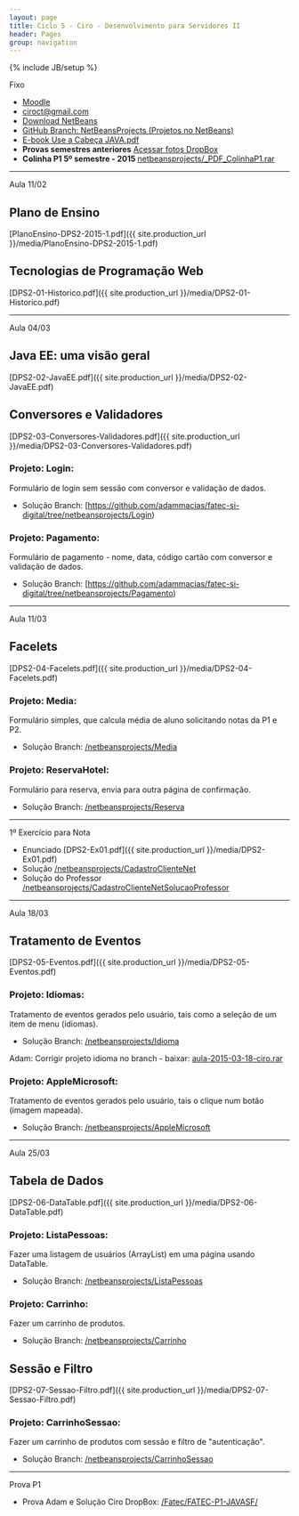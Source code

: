 ```yaml
---
layout: page
title: Ciclo 5 - Ciro - Desenvolvimento para Servidores II
header: Pages
group: navigation
---
```

{% include JB/setup %}

<span class="label label-warning text-uppercase"><span class="glyphicon glyphicon glyphicon-star"></span> Fixo</span>

- [Moodle](http://fatecrl.edu.br/moodle/course/view.php?id=395)
- [ciroct@gmail.com](ciroct@gmail.com)
- [Download NetBeans](https://netbeans.org/)
- [GitHub Branch: NetBeansProjects (Projetos no NetBeans)](https://github.com/adammacias/fatec-si-digital/tree/netbeansprojects)
- [E-book Use a Cabeça JAVA.pdf](https://fatecspgov-my.sharepoint.com/personal/adam_macias_fatec_sp_gov_br/_layouts/15/guestaccess.aspx?guestaccesstoken=exC7yg4Fh4Izgsbi2%2f6JhrI7YDAAfYtrNcBdKX3O4bQ%3d&docid=0d449a6fe69ae4b85944265337b790078)
- **Provas semestres anteriores** [Acessar fotos DropBox](https://www.dropbox.com/sh/c0n7hybx3uslelz/AADdQrlXLerX4hXAp_HB3YlAa?dl=0) 
- **Colinha P1 5º semestre - 2015** [netbeansprojects/_PDF_ColinhaP1.rar](https://github.com/adammacias/fatec-si-digital/blob/netbeansprojects/_PDF_ColinhaP1.rar?raw=true) 

***

<span class="label label-primary text-uppercase"><span class="glyphicon glyphicon glyphicon-star"></span> Aula 11/02</span>

## Plano de Ensino
[PlanoEnsino-DPS2-2015-1.pdf]({{ site.production_url }}/media/PlanoEnsino-DPS2-2015-1.pdf)

## Tecnologias de Programação Web
[DPS2-01-Historico.pdf]({{ site.production_url }}/media/DPS2-01-Historico.pdf) 

***

<span class="label label-primary text-uppercase"><span class="glyphicon glyphicon glyphicon-star"></span> Aula 04/03</span>

## Java EE: uma visão geral
[DPS2-02-JavaEE.pdf]({{ site.production_url }}/media/DPS2-02-JavaEE.pdf)

## Conversores e Validadores
[DPS2-03-Conversores-Validadores.pdf]({{ site.production_url }}/media/DPS2-03-Conversores-Validadores.pdf)

### Projeto: Login:
Formulário de login sem sessão com conversor e validação de dados.

- Solução Branch: [https://github.com/adammacias/fatec-si-digital/tree/netbeansprojects/Login)

### Projeto: Pagamento:
Formulário de pagamento - nome, data, código cartão com conversor e validação de dados.

- Solução Branch: [https://github.com/adammacias/fatec-si-digital/tree/netbeansprojects/Pagamento)

***

<span class="label label-primary text-uppercase"><span class="glyphicon glyphicon glyphicon-star"></span> Aula 11/03</span>

## Facelets
[DPS2-04-Facelets.pdf]({{ site.production_url }}/media/DPS2-04-Facelets.pdf)

### Projeto: Media:
Formulário simples, que calcula média de aluno solicitando notas da P1 e P2.

- Solução Branch: [/netbeansprojects/Media](https://github.com/adammacias/fatec-si-digital/tree/netbeansprojects/Media)

### Projeto: ReservaHotel:
Formulário para reserva, envia para outra página de confirmação.

- Solução Branch: [/netbeansprojects/Reserva](https://github.com/adammacias/fatec-si-digital/tree/netbeansprojects/Reserva)

***

<span class="label label-success text-uppercase"><span class="glyphicon glyphicon glyphicon-star"></span> 1º Exercício para Nota</span>

- Enunciado [DPS2-Ex01.pdf]({{ site.production_url }}/media/DPS2-Ex01.pdf) 
- Solução [/netbeansprojects/CadastroClienteNet](https://github.com/adammacias/fatec-si-digital/tree/netbeansprojects/CadastroClienteNet)
- Solução do Professor [/netbeansprojects/CadastroClienteNetSolucaoProfessor](https://github.com/adammacias/fatec-si-digital/tree/netbeansprojects/CadastroClienteNetSolucaoProfessor)


***

<span class="label label-primary text-uppercase"><span class="glyphicon glyphicon glyphicon-star"></span> Aula 18/03</span>

## Tratamento de Eventos
[DPS2-05-Eventos.pdf]({{ site.production_url }}/media/DPS2-05-Eventos.pdf)
 
### Projeto: Idiomas:
Tratamento de eventos gerados pelo usuário, tais como a seleção de um item de menu (idiomas).

- Solução Branch: [/netbeansprojects/Idioma](https://github.com/adammacias/fatec-si-digital/tree/netbeansprojects/Idioma)

<div class="alert alert-danger">Adam: Corrigir projeto idioma no branch - baixar: <a href="{{ site.production_url }}/media/aula-2015-03-18-ciro.rar">aula-2015-03-18-ciro.rar</a> </div>

### Projeto: AppleMicrosoft:
Tratamento de eventos gerados pelo usuário, tais o clique num botão (imagem mapeada).

- Solução Branch: [/netbeansprojects/AppleMicrosoft](https://github.com/adammacias/fatec-si-digital/tree/netbeansprojects/AppleMicrosoft)

***

<span class="label label-primary text-uppercase"><span class="glyphicon glyphicon glyphicon-star"></span> Aula 25/03</span>

## Tabela de Dados
[DPS2-06-DataTable.pdf]({{ site.production_url }}/media/DPS2-06-DataTable.pdf)

### Projeto: ListaPessoas:
Fazer uma listagem de usuários (ArrayList) em uma página usando DataTable.

- Solução Branch: [/netbeansprojects/ListaPessoas](https://github.com/adammacias/fatec-si-digital/tree/netbeansprojects/ListaPessoas)

### Projeto: Carrinho:
Fazer um carrinho de produtos. 

- Solução Branch: [/netbeansprojects/Carrinho](https://github.com/adammacias/fatec-si-digital/tree/netbeansprojects/Carrinho)

## Sessão e Filtro
[DPS2-07-Sessao-Filtro.pdf]({{ site.production_url }}/media/DPS2-07-Sessao-Filtro.pdf)

### Projeto: CarrinhoSessao:
Fazer um carrinho de produtos com sessão e filtro de "autenticação". 

- Solução Branch: [/netbeansprojects/CarrinhoSessao](https://github.com/adammacias/fatec-si-digital/tree/netbeansprojects/CarrinhoSessao)


***

<span class="label label-success text-uppercase"><span class="glyphicon glyphicon glyphicon-star"></span> Prova P1</span> 

- Prova Adam e Solução Ciro DropBox: [/Fatec/FATEC-P1-JAVASF/](https://www.dropbox.com/sh/7eemyhzsbmyei2s/AAC4G8PGyqUKi2TXeU_RoMdsa?dl=0)
